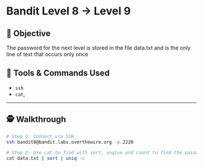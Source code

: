 # Bandit Level 8 → Level 9

## 🧠 Objective
The password for the next level is stored in the file data.txt and is the only line of text that occurs only once

## 🧰 Tools & Commands Used
- `ssh`
- `cat`,
---

## 🕵️ Walkthrough

```bash
# Step 1: Connect via SSH
ssh bandit8@bandit.labs.overthewire.org -p 2220

# Step 2: Use cat to find with sort, unqiue and count to find the password
cat data.txt | sort | uniq -c
